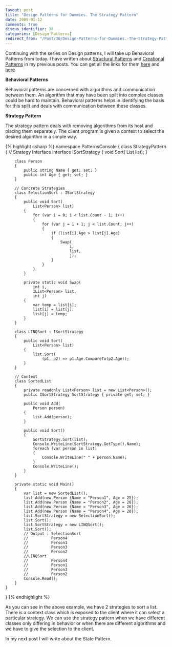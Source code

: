 ```yaml
---
layout: post
title: "Design Patterns for Dummies. The Strategy Pattern"
date: 2009-01-12
comments: true
disqus_identifier: 30
categories: [Design Patterns]
redirect_from: "/Post/30/Design-Patterns-for-Dummies.-The-Strategy-Pattern.aspx/"
---
```

Continuing with the series on Design patterns, I will take up Behavioral
Patterns from today. I have written about [Structural
Patterns](/2008/12/15/Structural-Design-Patterns/)
and [Creational
Patterns](/2009/01/12/Creational-Design-Patterns/)
in my previous posts. You can get all the links for them
[here](/2008/12/15/Structural-Design-Patterns/)
and
[here](/2009/01/12/Creational-Design-Patterns/).

**Behavioral Patterns**

Behavioral patterns are concerned with algorithms and communication
between them. An algorithm that may have been spilt into complex classes
could be hard to maintain. Behavioral patterns helps in identifying the
basis for this split and deals with communication between these classes.

**Strategy Pattern**

The strategy pattern deals with removing algorithms from its host and
placing them separately. The client program is given a context to select
the desired algorithm in a simple way.

{% highlight csharp %}
namespace PatternsConsole
{
    class StrategyPattern
    {
        // Strategy Interface
        interface ISortStrategy
        {
            void Sort(
                List<Person> list);
        }

        class Person
        {
            public string Name { get; set; }
            public int Age { get; set; }
        }

        // Concrete Strategies
        class SelectionSort : ISortStrategy
        {
            public void Sort(
                List<Person> list)
            {
                for (var i = 0; i < list.Count - 1; i++)
                {
                    for (var j = 1 + 1; j < list.Count; j++)
                    {
                        if (list[i].Age > list[j].Age)
                        {
                            Swap(
                                i,
                                list,
                                j);
                        }
                    }
                }
            }

            private static void Swap(
                int i,
                IList<Person> list,
                int j)
            {
                var temp = list[i];
                list[i] = list[j];
                list[j] = temp;
            }
        }

        class LINQSort : ISortStrategy
        {
            public void Sort(
                List<Person> list)
            {
                list.Sort(
                    (p1, p2) => p1.Age.CompareTo(p2.Age));
            }
        }

        // Context
        class SortedList
        {
            private readonly List<Person> list = new List<Person>();
            public ISortStrategy SortStrategy { private get; set; }

            public void Add(
                Person person)
            {
                list.Add(person);
            }

            public void Sort()
            {
                SortStrategy.Sort(list);
                Console.WriteLine(SortStrategy.GetType().Name);
                foreach (var person in list)
                {
                    Console.WriteLine(" " + person.Name);
                }
                Console.WriteLine();
            }
        }

        private static void Main()
        {
            var list = new SortedList();
            list.Add(new Person {Name = "Person1", Age = 25});
            list.Add(new Person {Name = "Person2", Age = 28});
            list.Add(new Person {Name = "Person3", Age = 26});
            list.Add(new Person {Name = "Person4", Age = 20});
            list.SortStrategy = new SelectionSort();
            list.Sort();
            list.SortStrategy = new LINQSort();
            list.Sort();
            // Output : SelectionSort
            //          Person4   
            //          Person1   
            //          Person3
            //          Person2
            //LINQSort
            //          Person4
            //          Person1
            //          Person3
            //          Person2
            Console.Read();
        }
    }
}
{% endhighlight %}

As you can see in the above example, we have 2 strategies to sort a
list. There is a context class which is exposed to the client where it
can select a particular strategy. We can use the strategy pattern when
we have different classes only differing in behavior or when there are
different algorithms and we have to give the selection to the client.

In my next post I will write about the State Pattern.


